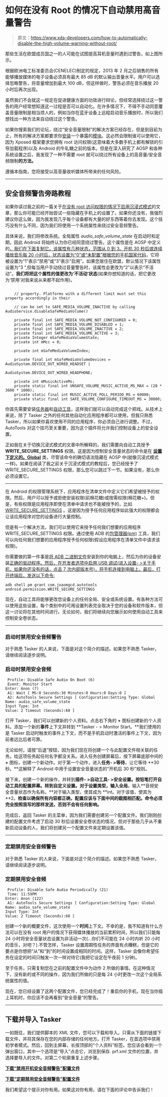 # 如何在没有 Root 的情况下自动禁用高音量警告

> 原文：<https://www.xda-developers.com/how-to-automatically-disable-the-high-volume-warning-without-root/>

那些生活在欧盟成员国之一的人可能在试图提高耳机音量时遇到过警告，如上图所示。

根据欧洲电工标准委员会(CENELEC)制定的规定，2013 年 2 月之后销售的所有能够播放媒体的电子设备必须具有最大 85 dB 的默认输出音量水平。用户可以选择忽略警告，将音量增加到最大 100 dB，但这样做时，警告必须在音乐播放 20 小时后再次出现。

虽然我们不会就这一规定在促进健康方面的功效进行辩论，但经常选择绕过这一警告的用户经常想知道这一过程是否可以自动化。在许多情况下，不得不手动同意覆盖音量限制是相当烦人的，例如当你在蓝牙设备上远程启动音乐播放时，所以我们想找出一种方法来自动绕过这个警告。

如果你搜索我们的论坛，绕过“安全音量限制”的解决方案已经存在，但是到目前为止，所有的解决方案都要求你[安装](https://forum.xda-developers.com/xposed/modules/mod-unsafe-volume-disable-safe-media-t2338474)一个暴露的[模块](https://forum.xda-developers.com/xposed/modules/module-nosafevolumewarning-t2718933/)。这必然会限制谁可以使用它，因为 Xposed 框架要求您拥有 root 访问权限(这意味着大多数手机上都有解锁的引导加载程序)以及 Android 的牛轧糖之前的版本。但是在深入研究了 AOSP 和各种系统设置之后，我发现了一种不需要 root 就可以绕过所有设备上的高音量/安全音频限制**的方法。**

遵循本指南，您将接受以高音量收听媒体所带来的任何风险。

* * *

## 安全音频警告旁路教程

如果你读过我之前的一篇关于[在没有 root 访问权限的情况下启用沉浸式模式](https://www.xda-developers.com/how-to-enable-system-wide-immersive-mode-without-root/)的文章，那么你可能已经开始尝试一些隐藏在手机上的设置了。如果你还没有，我强烈建议你这么做，因为我发现几乎每个设备都有大量的好东西等着你去发现。这个技巧没有什么不同，因为我们将使用一个系统属性来绕过安全音频警告。

具体来说，我们将修改系统。全局属性 *audio_safe_volume_state* 在启动时和定期，因此 Android 将始终认为你已经同意绕过警告。这个属性是在 AOSP 中定义的[，我们在下面复制它。该属性有几种状态，范围从 0 到 3。开机 30 秒后或连续播放音乐每 20 小时后，状态设置为“0”或“未配置”根据您的](https://android.googlesource.com/platform/frameworks/base/+/05274f348e12983eb8613cc6eb9ae561e8197e28/media/java/android/media/AudioService.java)[手机国家代码](https://en.wikipedia.org/wiki/Mobile_country_code)，它将被设置为“1”表示“禁用”或“3”表示“启用”。如果您居住在欧盟，默认情况下该属性设置为“3 ”,但每当用户手动绕过音量警告时，该属性会更改为“2”以表示“不活动”。**我们将把这个属性的值更改为‘不活动’状态**(如果你想知道的话，把它更改为‘禁用’对我来说从来都不起作用)。

```

    // property. Platforms with a different limit must set this property accordingly in their

    // can be set to SAFE_MEDIA_VOLUME_INACTIVE by calling AudioService.disableSafeMediaVolume()

    private final int SAFE_MEDIA_VOLUME_NOT_CONFIGURED = 0;
    private final int SAFE_MEDIA_VOLUME_DISABLED = 1;
    private final int SAFE_MEDIA_VOLUME_INACTIVE = 2;
    private final int SAFE_MEDIA_VOLUME_ACTIVE = 3;
    private Integer mSafeMediaVolumeState;
    private int mMcc = 0;

    private int mSafeMediaVolumeIndex;

    private final int mSafeMediaVolumeDevices = AudioSystem.DEVICE_OUT_WIRED_HEADSET |
                                                AudioSystem.DEVICE_OUT_WIRED_HEADPHONE;

    private int mMusicActiveMs;
    private static final int UNSAFE_VOLUME_MUSIC_ACTIVE_MS_MAX = (20 * 3600 * 1000); 
    private static final int MUSIC_ACTIVE_POLL_PERIOD_MS = 60000; 
    private static final int SAFE_VOLUME_CONFIGURE_TIMEOUT_MS = 30000;  
```

你首先需要安装[任务器](https://play.google.com/store/apps/details?id=net.dinglisch.android.taskerm&hl=en)和[自动工具](https://play.google.com/store/apps/details?id=com.joaomgcd.autotools&hl=en)，这样我们就可以自动完成这个把戏。从技术上来说，除了 Tasker 之外的任何其他自动化应用程序都可以使用，但我只熟悉 Tasker，所以如果你喜欢使用不同的应用程序，你必须自己进行调整。不过，AutoTools 对这个技巧至关重要，因为这个插件将允许我们控制设备上的安全设置。

正如我在关于切换沉浸式模式的文章中所解释的，我们需要向自动工具授予 **WRITE_SECURE_SETTINGS** 权限。这是因为控制安全音量状态的命令是在 **[设置下定义的。Global](https://developer.android.com/reference/android/provider/Settings.Global.html)** 类，尽管该命令的确切语法隐藏在 AOSP 中(就像沉浸式模式一样)。如果在阅读了我之前关于沉浸式模式的教程后，您已经授予了 WRITE_SECURE_SETTINGS 权限，那么您可以跳过下一节。如果没有，那么你必须设置它。

* * *

在 Android 的权限管理系统下，应用程序在清单文件中定义它们希望被授予的权限。然后，用户可以授予或拒绝安装权限(前棉花糖)或按需权限(棉花糖+)。但是，有些权限是应用程序即使在清单中请求也不能被授予的，比如 [WRITE_SECURE_SETTINGS](https://developer.android.com/reference/android/Manifest.permission.html#WRITE_SECURE_SETTINGS) 。这是因为授予任何应用程序如此强大的权限都会让该应用程序对您的设备进行大量控制。

但是有一个解决方法，我们可以使用它来授予任何我们想要的应用程序 WRITE_SECURE_SETTINGS 权限。通过使用 ADB 的[包管理器(pm)](https://developer.android.com/studio/command-line/adb.html#pm) 工具，我们可以向任何我们想要的应用程序授予任何权限(假设应用程序在清单文件中请求该权限)。

你需要做的第一件事是[将 ADB 二进制文件](https://www.xda-developers.com/google-releases-separate-adb-and-fastboot-binary-downloads/)安装到你的电脑上，然后为你的设备安装[正确的驱动程序。然后，在开发者选项中启用 USB 调试(进入设置- >关于手机，如果你还没有的话，点击 7 次内部版本号)，将手机连接到电脑上。最后，打开终端后，发送以下命令:](https://developer.android.com/studio/run/oem-usb.html)

`adb shell pm grant com.joaomgcd.autotools android.permission.WRITE_SECURE_SETTINGS`

现在，自动工具将能够更改您设备上的任何全局、安全或系统设置。有各种方法可以使用这些设置，每个类别中的可用设置列表完全取决于您的设备和软件版本，但这一讨论将在其他时间进行。无论如何，我们将继续向您展示如何使用自动工具来控制安全卷状态。

* * *

### 启动时禁用安全音频警告

对于熟悉 Tasker 的人来说，下面是对这个简介的描述。如果您不熟悉 Tasker，请继续阅读逐步说明。

### 启动时禁用安全音频

```
 Profile: Disable Safe Audio On Boot (6)
 Event: Monitor Start
Enter: Anon (7)
 A1: Wait [ MS:0 Seconds:30 Minutes:0 Hours:0 Days:0 ] 
 A2: AutoTools Secure Settings [ Configuration:Setting Type: Global
Name: audio_safe_volume_state
Input Type: Int
Value: 2 Timeout (Seconds):60 ] 
```

打开 Tasker，我们可以创建新的个人资料。点击右下角的 **+** 图标创建新的个人资料。添加一个新的**事件**上下文并转到 **Tasker - > Monitor Start。**我们使用的是 Tasker 启动时触发的事件上下文，而不是手机启动时激活的事件上下文，因为前者远比后者可靠。

无论如何，请按“后退”按钮，因为我们现在将创建一个与此配置文件相关联的任务。给这项任务起任何名字都没关系。进入任务创建屏幕后，按下屏幕底部中间的 **+** 图标，创建一个新动作。对于第一个动作，进入**任务- >等待**，让它等待 **30 秒。**这解释了 Android 中用于设置安全音量状态的“开机后 30 秒”规则。

接下来，创建一个新的操作，并转到**插件- >自动工具- >安全设置。**按铅笔打开自动工具的配置屏幕。转到**自定义设置。**对于设置类型，输入**全局**。输入**音频安全音量状态作为名称。**对于输入类型，使其成为 **int。对于该值，使其为 **2。**检查以确保所有内容都正确，配置应该与下面中间的截图相匹配。命令必须完全按照我写的那样发送，否则不会有任何影响。**

完成后，返回 Tasker 的主菜单，因为我们需要创建另一个配置文件。我们刚刚创建的配置文件考虑了启动 30 秒后设置安全卷状态的情况，但对于那些几乎从不重新启动设备的人，我们将创建另一个配置文件来定期设置该值。

* * *

### 定期禁用安全音频警告

对于熟悉 Tasker 的人来说，下面是对这个简介的描述。如果您不熟悉 Tasker，请继续阅读逐步说明。

### 定期禁用安全音频

```
 Profile: Disable Safe Audio Periodically (21)
 Time: 11:59PM
Enter: Anon (122)
 A1: AutoTools Secure Settings [ Configuration:Setting Type: Global
Name: audio_safe_volume_state
Input Type: Int
Value: 2 Timeout (Seconds):60 ] 
```

创建一个新的概要文件，这次使用一个**时间**上下文。不幸的是，我不知道有什么方法可以在没有 root 用户的情况下获得媒体播放的当前累积时间，所以我们只能每 24 小时将安全音量状态设置为非活动一次(...你们不可能在 24 小时内听 20 小时的音乐，对吧？).不管怎样，Tasker 设置周期性任务的界面有点糟糕，但是它的要点是你想把“从”和“到”的时间设置成相同的时间。这样，Tasker 会像你希望任务在设定的时间只触发一次一样对待它(我把它设定在午夜前 1 分钟)。

至于任务，只需复制您在之前的配置文件中为动作 2 所做的事情。在这种情况下，没有新的或不同的操作，因为我们所做的只是每 24 小时更改一次这个全局系统属性的值。

现在，您已经设置了这两个配置文件，您已经完成了！重启你的手机，现在当你插上耳机时，你应该不会再看到“安全音量”的警告。

* * *

## 下载并导入 Tasker

一如既往，我们提供脚本的 XML 文件，您可以下载和导入。只需从下面的链接下载文件，并将其保存在您的内部存储的任何地方。打开 Tasker，在首选项中禁用初学者模式。然后，回到主屏幕，长按顶部的“个人资料”标签。您应该会看到一个弹出窗口，其中一个选项是“导入”点击它，浏览到保存. prf.xml 文件的位置，并选择要导入的文件。对第二个轮廓重复上述步骤。

[**下载“禁用开机安全音频警告”配置文件**](https://www.androidfilehost.com/?fid=529152257862704598)

[**下载“定期禁用安全音频警告”配置文件**](https://www.androidfilehost.com/?fid=529152257862704597)

我们希望这个提示对你有用。如果这对你有用，请在下面的评论中告诉我们！